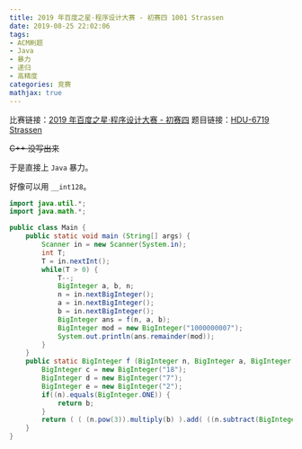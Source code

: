 ```yaml
---
title: 2019 年百度之星·程序设计大赛 - 初赛四 1001 Strassen
date: 2019-08-25 22:02:06
tags:
- ACM刷题
- Java
- 暴力
- 递归
- 高精度
categories: 竞赛
mathjax: true
---
```


比赛链接：[2019 年百度之星·程序设计大赛 - 初赛四](http://bestcoder.hdu.edu.cn/contests/contest_show.php?cid=864)
题目链接：[HDU-6719 Strassen](http://acm.hdu.edu.cn/showproblem.php?pid=6719)

~~C++ 没写出来~~

于是直接上 `Java` 暴力。

好像可以用 `__int128`。

```Java
import java.util.*;
import java.math.*;

public class Main {
    public static void main (String[] args) {
        Scanner in = new Scanner(System.in); 
        int T;
        T = in.nextInt();
        while(T > 0) {
            T--;
            BigInteger a, b, n;
            n = in.nextBigInteger();
            a = in.nextBigInteger();
            b = in.nextBigInteger();
            BigInteger ans = f(n, a, b);
            BigInteger mod = new BigInteger("1000000007");
            System.out.println(ans.remainder(mod));
        }
    }
    public static BigInteger f (BigInteger n, BigInteger a, BigInteger b) {
        BigInteger c = new BigInteger("18");
        BigInteger d = new BigInteger("7");
        BigInteger e = new BigInteger("2");
        if((n).equals(BigInteger.ONE)) {
            return b;
        }
        return ( ( (n.pow(3)).multiply(b) ).add( ((n.subtract(BigInteger.ONE)).multiply(n.pow(2))).multiply(a) ) ).min( ( (c.multiply( ((n.divide(e)).pow(2)) )).multiply(a) ).add( (d.multiply(f(n.divide(e), a, b))) ) );
    }
}
```

